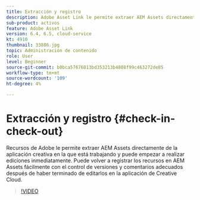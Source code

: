 ```yaml
---
title: Extracción y registro
description: Adobe Asset Link le permite extraer AEM Assets directamente de la aplicación creativa en la que está trabajando y puede empezar a realizar ediciones inmediatamente. Puede volver a registrar los recursos en AEM Assets fácilmente con el control de versiones y comentarios adecuados después de haber terminado de editarlos en la aplicación de Creative Cloud.
sub-product: activos
feature: Adobe Asset Link
version: 6.4, 6.5, cloud-service
kt: 4910
thumbnail: 33886.jpg
topic: Administración de contenido
role: User
level: Beginner
source-git-commit: b0bca57676813bd353213b4808f99c463272de85
workflow-type: tm+mt
source-wordcount: '109'
ht-degree: 4%

---
```



# Extracción y registro {#check-in-check-out}

Recursos de Adobe le permite extraer AEM Assets directamente de la aplicación creativa en la que está trabajando y puede empezar a realizar ediciones inmediatamente. Puede volver a registrar los recursos en AEM Assets fácilmente con el control de versiones y comentarios adecuados después de haber terminado de editarlos en la aplicación de Creative Cloud.

>[!VIDEO](https://video.tv.adobe.com/v/33886/?quality=12)
